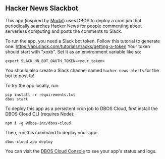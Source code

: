 ## Hacker News Slackbot

This app (inspired by [Modal](https://github.com/modal-labs/modal-examples/blob/main/05_scheduling/hackernews_alerts.py)) uses DBOS to deploy a cron job that periodically searches Hacker News for people commenting about serverless computing and posts the comments to Slack.

To run the app, you need a Slack bot token.
Follow this tutorial to generate one: https://api.slack.com/tutorials/tracks/getting-a-token
Your token should start with "xoxb".
Set it as an environment variable like so:

```
export SLACK_HN_BOT_OAUTH_TOKEN=<your_token>
```

You should also create a Slack channel named `hacker-news-alerts` for the bot to post to!

To try the app locally, run:

```
pip install -r requirements.txt
dbos start
```

To deploy this app as a persistent cron job to DBOS Cloud, first install the DBOS Cloud CLI (requires Node):

```
npm i -g @dbos-inc/dbos-cloud
```

Then, run this command to deploy your app:

```
dbos-cloud app deploy
```

You can visit the [DBOS Cloud Console](https://console.dbos.dev/) to see your app's status and logs.